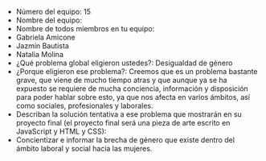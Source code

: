 - Número del equipo: 15
- Nombre del equipo: 
- Nombre de todos miembros en tu equipo: 
- Gabriela Amicone
- Jazmín Bautista
- Natalia Molina
- ¿Qué problema global eligieron ustedes?: Desigualdad de género
- ¿Porque eligieron ese problema?: Creemos que es un problema bastante grave, que viene de mucho tiempo atras y que aunque ya se ha expuesto se requiere de mucha conciencia, información y disposición para poder hablar sobre esto, ya que nos afecta en varios ámbitos, así como sociales, profesionales y laborales. 
- Describan la solución tentativa a ese problema que mostrarán en su proyecto final (el proyecto final será una pieza de arte escrito en JavaScript y HTML y CSS): 
- Concientizar e informar la brecha de género que existe dentro del ámbito laboral y social hacia las mujeres.
